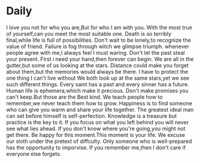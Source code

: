 # Daily
I love you not for who you are,But for who I am with you.
With the most true of yourself,can you meet the most suitable one.
Death is so terribly final,while life is full of possibilities.
Don't wait to be lonely,to recognize the value of friend.
Failure is fog through witch we glimpse triumph.
whenever people agree with me,I always feel I must waring.
Don't let the past steal your present.
First i need your hand,then forever can begin.
We are all in the gutter,but some of us looking at the stars.
Distance could make you forget about them,but the memories would always be there.
I have to protect the one thing I can't live without
We both look up at the same stars,yet we see such different things.
Every saint has a past and every sinner has a future.
Human life is ephemera,which make it precious.
Don't make promises you can't keep.But those are the Best kind.
We teach people how to remember,we never teach them how to grow.
Happiness is to find someone who can give you warm and share your life together.
The greatest ideal man can set before himself is self-perfection.
Knowledge is a treasure but practice is the key to it.
If you focus on what you left behind you will never see what lies ahead.
If you don't know where you're going,you might not get there.
Be happy for this moment.This moment is your life.
We excuse our sloth under the pretext of diffculty.
Only someone who is well-prepared has the opportunity to imporvise.
If you remember me,then I don't care if everyone else forgets.